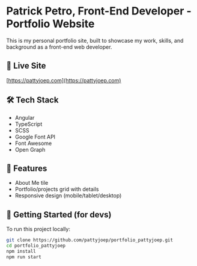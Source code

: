 # Patrick Petro, Front-End Developer - Portfolio Website

This is my personal portfolio site, built to showcase my work, skills, and background as a front-end web developer.

## 🔗 Live Site

[https://pattyjoep.com](https://pattyjoep.com)

## 🛠️ Tech Stack

- Angular 
- TypeScript
- SCSS
- Google Font API
- Font Awesome
- Open Graph

## 📸 Features

- About Me tile
- Portfolio/projects grid with details
- Responsive design (mobile/tablet/desktop)

## 🚀 Getting Started (for devs)

To run this project locally:

```bash
git clone https://github.com/pattyjoep/portfolio_pattyjoep.git
cd portfolio_pattyjoep
npm install
npm run start